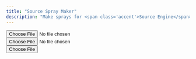 ```yaml
---
title: "Source Spray Maker"
description: "Make sprays for <span class='accent'>Source Engine</span> games."
---
```


<link rel='stylesheet' href='/scss/zalgo.css'>

<input id='input' type='file' oninput='saveSpray()'>
<input type='file' oninput='test()'>
<div style='width: 100%' class='center'>
	<button style='margin-bottom: 0' class='btn' type='button' onclick='saveSpray()'>Choose File</button>
</div>

<script type="module" src='/js/spray.js'></script>
